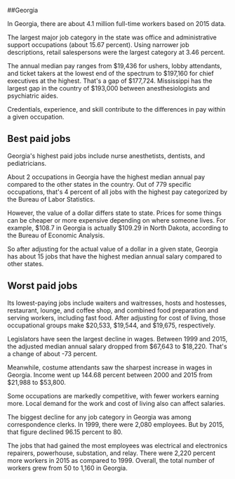 

##Georgia

In Georgia, there are about 4.1 million full-time workers based on 2015 data.

The largest major job category in the state was <span class='occ_title_em'>office and administrative support occupations</span> (about 15.67 percent). Using narrower job descriptions, <span class='occ_title_em'>retail salespersons</span> were the largest category at 3.46 percent.
               
The annual median pay ranges from $19,436 for <span class='occ_title_em'>ushers, lobby attendants, and ticket takers</span> at the lowest end of the spectrum to  $197,160 for <span class='occ_title_em'>chief executives</span> at the highest. That's a gap of $177,724. Mississippi has the largest gap in the country of $193,000 between <span class='occ_title_em'>anesthesiologists and psychiatric aides</span>.
          
Credentials, experience, and skill contribute to the differences in pay within a given occupation.

## Best paid jobs
Georgia's highest paid jobs include <span class='occ_title_em'>nurse anesthetists, dentists</span>, and <span class='occ_title_em'>pediatricians</span>.
               
About 2 occupations in Georgia have the highest median annual pay compared to the other states in the country. Out of 779 specific occupations, that's 4 percent of all jobs with the highest pay categorized by the Bureau of Labor Statistics.
               
However, the value of a dollar differs state to state. Prices for some things can be cheaper or more expensive depending on where someone lives. For example, $108.7 in Georgia is actually $109.29 in North Dakota, according to the Bureau of Economic Analysis.
               
So after adjusting for the actual value of a dollar in a given state, Georgia has about 15 jobs that have the highest median annual salary compared to other states.
               
## Worst paid jobs

Its lowest-paying jobs include <span class='occ_title_em'>waiters and waitresses</span>, <span class='occ_title_em'>hosts and hostesses, restaurant, lounge, and coffee shop</span>, and <span class='occ_title_em'>combined food preparation and serving workers, including fast food</span>. After adjusting for cost of living, those occupational groups make $20,533,  $19,544, and  $19,675, respectively.
               
<span class='occ_title_em'>Legislators</span> have seen the largest decline in wages. Between 1999 and 2015, the adjusted median annual salary dropped from $67,643 to $18,220. That's a change of about -73 percent.
               
Meanwhile, <span class='occ_title_em'>costume attendants</span> saw the sharpest increase in wages in Georgia. Income went up 144.68 percent between 2000 and 2015 from $21,988 to $53,800.

Some occupations are markedly competitive, with fewer workers earning more. Local demand for the work and cost of living also can affect salaries.

            
The biggest decline for any job category in Georgia was among <span class='occ_title_em'>correspondence clerks</span>. In 1999, there were 2,080 employees. But by 2015, that figure declined 96.15 percent to 80. 
               
The jobs that had gained the most employees was electrical and electronics repairers, powerhouse, substation, and relay. There were 2,220 percent more workers in 2015 as compared to 1999. Overall, the total number of workers grew from 50 to 1,160 in Georgia.
